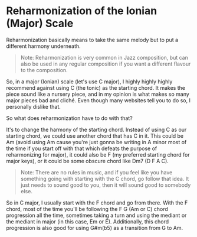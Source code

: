 # Reharmonization of the Ionian (Major) Scale

Reharmonization basically means to take the same melody but to put a different harmony underneath.

> Note: Reharmonization is very common in Jazz composition, but can also be used in any regular composition if you want a different flavour to the composition.

So, in a major (Ionian) scale (let's use C major), I highly highly highly recommend against using C (the tonic) as the starting chord. It makes the piece sound like a nursery piece, and in my opinion is what makes so many major pieces bad and cliché. Even though many websites tell you to do so, I personally dislike that.

So what does reharmonization have to do with that?

It's to change the harmony of the starting chord. Instead of using C as our starting chord, we could use another chord that has C in it. This could be Am (avoid using Am cause you're just gonna be writing in A minor most of the time if you start off with that which defeats the purpose of reharmonizing for major), it could also be F (my preferred starting chord for major keys), or it could be some obscure chord like Dm7 (D F A C).

> Note: There are no rules in music, and if you feel like you have something going with starting with the C chord, go follow that idea. It just needs to sound good to you, then it will sound good to somebody else.

So in C major, I usually start with the F chord and go from there. With the F chord, most of the time you'll be following the F G (Am or C) chord progression all the time, sometimes taking a turn and using the mediant or the mediant in major (in this case, Em or E). Additionally, this chord progression is also good for using G#m(b5) as a transition from G to Am. 
